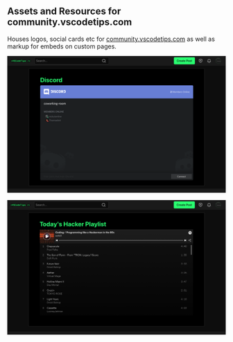 ## Assets and Resources for community.vscodetips.com

Houses logos, social cards etc for [community.vscodetips.com](https://community.vscodetips.com) as well as markup for embeds on custom pages.

![Discord embedded into community.vscodetips.com](discord-embed.png)

![Spotify embedded into community.vscodetips.com](spotify-embed.png)
